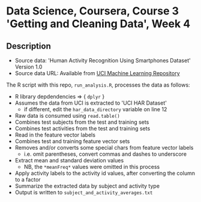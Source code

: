 # Data Science, Coursera, Course 3 'Getting and Cleaning Data', Week 4

## Description
- Source data:  'Human Activity Recognition Using Smartphones Dataset' Version 1.0
- Source data URL: Available from [UCI Machine Learning Repository](http://archive.ics.uci.edu/ml/datasets/Human+Activity+Recognition+Using+Smartphones)

The R script with this repo, `run_analysis.R`, processes the data as follows:
- R library depdendencies => { `dplyr` }
- Assumes the data from UCI is extracted to 'UCI HAR Dataset'
  - if different, edit the `har_data_directory` variable on line 12
- Raw data is consumed using `read.table()`
- Combines test subjects from the test and training sets
- Combines test activities from the test and training sets
- Read in the feature vector labels
- Combines test and training feature vector sets
- Removes and/or converts some special chars from feature vector labels
  - i.e. omit parentheses, convert commas and dashes to underscore
- Extract mean and standard deviation values
  - NB, the `*meanFreq*` values were omitted in this process
- Apply activity labels to the activity id values, after converting the column to a factor
- Summarize the extracted data by subject and activity type
- Output is written to `subject_and_activity_averages.txt`
